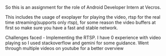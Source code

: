 So this is an assignment for the role of Android Developer Intern at Vecros.

This includes the usage of exoplayer for playing the video, rtsp for the real time streaming(supports only rtsp), for some reason the video buffers at first so make sure you have a fast and stable network.

Challenges faced - Implementing the RTSP. I have 0 experience with video playing so I used stackoverflow and gemini for some guidance. Went through multiple videos on youtube for a better overview
